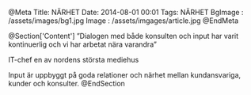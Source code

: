 @Meta
Title: NÄRHET
Date: 2014-08-01 00:01
Tags: NÄRHET
BgImage : /assets/images/bg1.jpg
Image : /assets/imgages/article.jpg
@EndMeta

@Section['Content']
”Dialogen med både konsulten och input har varit kontinuerlig och vi har arbetat nära varandra”
 
IT-chef en av nordens största mediehus
 

Input är uppbyggt på goda relationer
och närhet mellan kundansvariga, kunder och konsulter.
@EndSection 